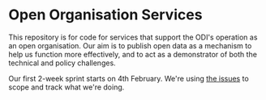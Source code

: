 # Open Organisation Services

This repository is for code for services that support the ODI's operation as an open organisation. Our aim is to publish open data as a mechanism to help us function more effectively, and to act as a demonstrator of both the technical and policy challenges.

Our first 2-week sprint starts on 4th February. We're using [the issues](https://github.com/theodi/open-orgn-services/issues) to scope and track what we're doing.
